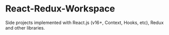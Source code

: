 # React-Redux-Workspace
Side projects implemented with React.js (v16+, Context, Hooks, etc), Redux and other libraries.
